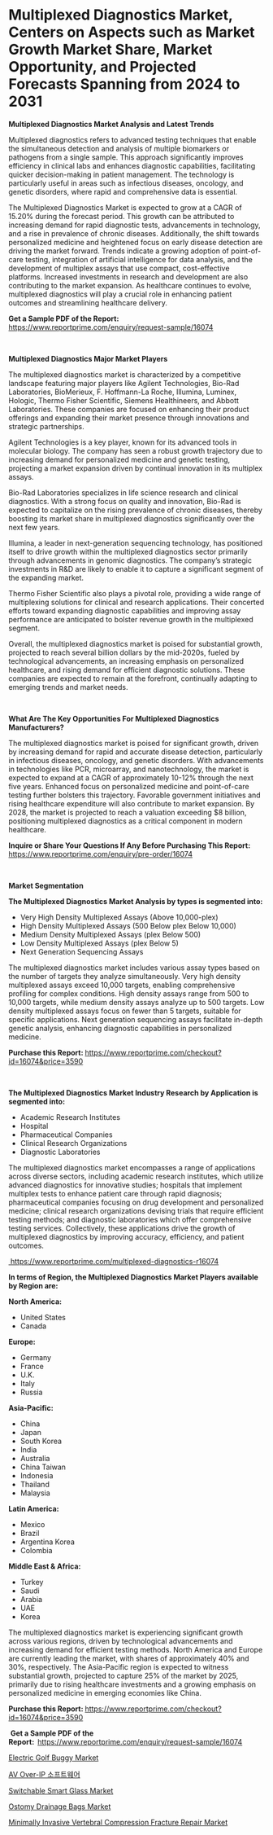 <p><h1>Multiplexed Diagnostics Market, Centers on Aspects such as Market Growth Market Share, Market Opportunity, and Projected Forecasts Spanning from 2024 to 2031</h1></p><p><strong>Multiplexed Diagnostics Market Analysis and Latest Trends</strong></p>
<p><p>Multiplexed diagnostics refers to advanced testing techniques that enable the simultaneous detection and analysis of multiple biomarkers or pathogens from a single sample. This approach significantly improves efficiency in clinical labs and enhances diagnostic capabilities, facilitating quicker decision-making in patient management. The technology is particularly useful in areas such as infectious diseases, oncology, and genetic disorders, where rapid and comprehensive data is essential.</p><p>The Multiplexed Diagnostics Market is expected to grow at a CAGR of 15.20% during the forecast period. This growth can be attributed to increasing demand for rapid diagnostic tests, advancements in technology, and a rise in prevalence of chronic diseases. Additionally, the shift towards personalized medicine and heightened focus on early disease detection are driving the market forward. Trends indicate a growing adoption of point-of-care testing, integration of artificial intelligence for data analysis, and the development of multiplex assays that use compact, cost-effective platforms. Increased investments in research and development are also contributing to the market expansion. As healthcare continues to evolve, multiplexed diagnostics will play a crucial role in enhancing patient outcomes and streamlining healthcare delivery.</p></p>
<p><strong>Get a Sample PDF of the Report:&nbsp;</strong> <a href="https://www.reportprime.com/enquiry/request-sample/16074">https://www.reportprime.com/enquiry/request-sample/16074</a></p>
<p>&nbsp;</p>
<p><strong>Multiplexed Diagnostics Major Market Players</strong></p>
<p><p>The multiplexed diagnostics market is characterized by a competitive landscape featuring major players like Agilent Technologies, Bio-Rad Laboratories, BioMerieux, F. Hoffmann-La Roche, Illumina, Luminex, Hologic, Thermo Fisher Scientific, Siemens Healthineers, and Abbott Laboratories. These companies are focused on enhancing their product offerings and expanding their market presence through innovations and strategic partnerships.</p><p>Agilent Technologies is a key player, known for its advanced tools in molecular biology. The company has seen a robust growth trajectory due to increasing demand for personalized medicine and genetic testing, projecting a market expansion driven by continual innovation in its multiplex assays.</p><p>Bio-Rad Laboratories specializes in life science research and clinical diagnostics. With a strong focus on quality and innovation, Bio-Rad is expected to capitalize on the rising prevalence of chronic diseases, thereby boosting its market share in multiplexed diagnostics significantly over the next few years.</p><p>Illumina, a leader in next-generation sequencing technology, has positioned itself to drive growth within the multiplexed diagnostics sector primarily through advancements in genomic diagnostics. The company’s strategic investments in R&D are likely to enable it to capture a significant segment of the expanding market.</p><p>Thermo Fisher Scientific also plays a pivotal role, providing a wide range of multiplexing solutions for clinical and research applications. Their concerted efforts toward expanding diagnostic capabilities and improving assay performance are anticipated to bolster revenue growth in the multiplexed segment.</p><p>Overall, the multiplexed diagnostics market is poised for substantial growth, projected to reach several billion dollars by the mid-2020s, fueled by technological advancements, an increasing emphasis on personalized healthcare, and rising demand for efficient diagnostic solutions. These companies are expected to remain at the forefront, continually adapting to emerging trends and market needs.</p></p>
<p>&nbsp;</p>
<p><strong>What Are The Key Opportunities For Multiplexed Diagnostics Manufacturers?</strong></p>
<p><p>The multiplexed diagnostics market is poised for significant growth, driven by increasing demand for rapid and accurate disease detection, particularly in infectious diseases, oncology, and genetic disorders. With advancements in technologies like PCR, microarray, and nanotechnology, the market is expected to expand at a CAGR of approximately 10-12% through the next five years. Enhanced focus on personalized medicine and point-of-care testing further bolsters this trajectory. Favorable government initiatives and rising healthcare expenditure will also contribute to market expansion. By 2028, the market is projected to reach a valuation exceeding $8 billion, positioning multiplexed diagnostics as a critical component in modern healthcare.</p></p>
<p><strong>Inquire or Share Your Questions If Any Before Purchasing This Report:</strong> <a href="https://www.reportprime.com/enquiry/pre-order/16074">https://www.reportprime.com/enquiry/pre-order/16074</a></p>
<p>&nbsp;</p>
<p><strong>Market Segmentation</strong></p>
<p><strong>The Multiplexed Diagnostics Market Analysis by types is segmented into:</strong></p>
<p><ul><li>Very High Density Multiplexed Assays (Above 10,000-plex)</li><li>High Density Multiplexed Assays (500 Below plex Below 10,000)</li><li>Medium Density Multiplexed Assays (plex Below 500)</li><li>Low Density Multiplexed Assays (plex Below 5)</li><li>Next Generation Sequencing Assays</li></ul></p>
<p><p>The multiplexed diagnostics market includes various assay types based on the number of targets they analyze simultaneously. Very high density multiplexed assays exceed 10,000 targets, enabling comprehensive profiling for complex conditions. High density assays range from 500 to 10,000 targets, while medium density assays analyze up to 500 targets. Low density multiplexed assays focus on fewer than 5 targets, suitable for specific applications. Next generation sequencing assays facilitate in-depth genetic analysis, enhancing diagnostic capabilities in personalized medicine.</p></p>
<p><strong>Purchase this Report:&nbsp;</strong><a href="https://www.reportprime.com/checkout?id=16074&price=3590">https://www.reportprime.com/checkout?id=16074&price=3590</a></p>
<p>&nbsp;</p>
<p><strong>The Multiplexed Diagnostics Market Industry Research by Application is segmented into:</strong></p>
<p><ul><li>Academic Research Institutes</li><li>Hospital</li><li>Pharmaceutical Companies</li><li>Clinical Research Organizations</li><li>Diagnostic Laboratories</li></ul></p>
<p><p>The multiplexed diagnostics market encompasses a range of applications across diverse sectors, including academic research institutes, which utilize advanced diagnostics for innovative studies; hospitals that implement multiplex tests to enhance patient care through rapid diagnosis; pharmaceutical companies focusing on drug development and personalized medicine; clinical research organizations devising trials that require efficient testing methods; and diagnostic laboratories which offer comprehensive testing services. Collectively, these applications drive the growth of multiplexed diagnostics by improving accuracy, efficiency, and patient outcomes.</p></p>
<p><a href="https://www.reportprime.com/multiplexed-diagnostics-r16074">&nbsp;https://www.reportprime.com/multiplexed-diagnostics-r16074</a></p>
<p><strong>In terms of Region, the Multiplexed Diagnostics Market Players available by Region are:</strong></p>
<p>
    <p> <strong> North America: </strong>
        <ul>
            <li>United States</li>
            <li>Canada</li>
        </ul>
        </p> 
    <p> <strong> Europe: </strong>
        <ul>
            <li>Germany</li>
            <li>France</li>
            <li>U.K.</li>
            <li>Italy</li>
            <li>Russia</li>
        </ul>
        </p> 
    <p> <strong> Asia-Pacific: </strong>
        <ul>
            <li>China</li>
            <li>Japan</li>
            <li>South Korea</li>
            <li>India</li>
            <li>Australia</li>
            <li>China Taiwan</li>
            <li>Indonesia</li>
            <li>Thailand</li>
            <li>Malaysia</li>
        </ul>
        </p> 
    <p> <strong> Latin America: </strong>
        <ul>
            <li>Mexico</li>
            <li>Brazil</li>
            <li>Argentina Korea</li>
            <li>Colombia</li>
        </ul>
        </p> 
    <p> <strong> Middle East & Africa: </strong>
        <ul>
            <li>Turkey</li>
            <li>Saudi</li>
            <li>Arabia</li>
            <li>UAE</li>
            <li>Korea</li>
        </ul>
    </p>
    </p>
<p><p>The multiplexed diagnostics market is experiencing significant growth across various regions, driven by technological advancements and increasing demand for efficient testing methods. North America and Europe are currently leading the market, with shares of approximately 40% and 30%, respectively. The Asia-Pacific region is expected to witness substantial growth, projected to capture 25% of the market by 2025, primarily due to rising healthcare investments and a growing emphasis on personalized medicine in emerging economies like China.</p></p>
<p><strong>Purchase this Report: </strong><a href="https://www.reportprime.com/checkout?id=16074&price=3590">https://www.reportprime.com/checkout?id=16074&price=3590</a></p>
<p>&nbsp;<strong>Get a Sample PDF of the Report:&nbsp;&nbsp;</strong><a href="https://www.reportprime.com/enquiry/request-sample/16074">https://www.reportprime.com/enquiry/request-sample/16074</a></p>
<p><strong></strong></p>
<p><p><a href="https://issuu.com/reportprime-2/docs/electric-golf-buggy-market-size-203_8ca21274079873">Electric Golf Buggy Market</a></p><p><a href="https://medium.com/@trevorkruvalis5678/av-over-ip-software-market-%EC%9D%98-%EA%B8%80%EB%A1%9C%EB%B2%8C-%EC%8B%9C%EC%9E%A5-%EA%B0%9C%EC%9A%94%EB%8A%94-%EC%A0%84-%EC%84%B8%EA%B3%84-%EB%B0%8F-%EC%A3%BC%EC%9A%94-%EC%8B%9C%EC%9E%A5%EC%9D%98-%EC%82%B0%EC%97%85%EC%97%90-%EC%98%81%ED%96%A5%EC%9D%84-%EB%AF%B8%EC%B9%98%EB%8A%94-%EC%A3%BC%EC%9A%94-%ED%8A%B8%EB%A0%8C%EB%93%9C%EC%97%90-%EB%8C%80%ED%95%9C-%EB%8F%85%ED%8A%B9%ED%95%9C-%EA%B4%80%EC%A0%90%EC%9D%84-%EC%A0%9C%EA%B3%B5%ED%95%A9%EB%8B%88%EB%8B%A4-fe59946db9d3">AV Over-IP 소프트웨어</a></p><p><a href="https://medium.com/@waddy46852/the-switchable-smart-glass-market-has-witnessed-significant-growth-in-recent-years-and-this-4864134168a4">Switchable Smart Glass Market</a></p><p><a href="https://www.linkedin.com/pulse/ostomy-drainage-bags-market-share-size-trends-industry-analysis-uexme?trackingId=x%2FKWynyNRJ64yEP4RFIUAA%3D%3D">Ostomy Drainage Bags Market</a></p><p><a href="https://github.com/AshikRahman665/Market-Research-Report-List-1/blob/main/minimally-invasive-vertebral-compression-fracture-repair-market.md">Minimally Invasive Vertebral Compression Fracture Repair Market</a></p></p>